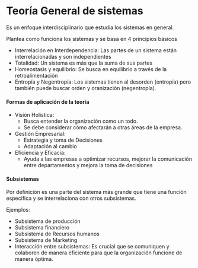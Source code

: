 # Teoría General de sistemas

Es un enfoque interdisciplinario que estudia los sistemas en general.

Plantea como funciona los sistemas y se basa en 4 principios básicos

- Interrelación en Interdependencia: Las partes de un sistema están interrelacionadas y son independientes
- Totalidad: Un sistema es más que la suma de sus partes
- Homeostasis y equilibrio: Se busca en equilibrio a través de la retroalimentación
- Entropía y Negentropía: Los sistemas tienen al desorden (entropía) pero también puede buscar orden y oranización (negentropía).

#### Formas de aplicación de la teoría

- Visión Holistica:
	- Busca entender la organización como un todo.
	- Se debe considerar cómo afectarán a otras áreas de la empresa.
- Gestión Empresarial:
	- Estrategia y toma de Decisiones
	- Adaptación al cambio
- Eficiencia y Eficacia:
	- Ayuda a las empresas a optimizar recursos, mejorar la comunicación entre departamentos y mejora la toma de decisiones


#### Subsistemas
Por definición es una parte del sistema más grande que tiene una función especifica y se interrelaciona con otros subsistemas.

Ejemplos:
- Subsistema de producción
- Subsistema financiero
- Subsistema de Recursos humanos
- Subsistema de Marketing
- Interacción entre subsistemas: Es crucial que se comuniquen y colaboren de manera eficiente para que la organización funcione de manera óptima.

